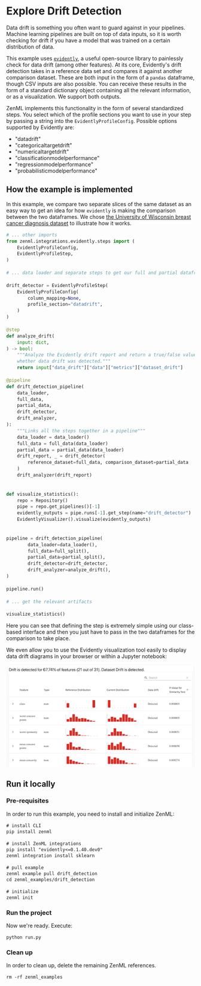 # Explore Drift Detection

Data drift is something you often want to guard against in your pipelines.
Machine learning pipelines are built on top of data inputs, so it is worth
checking for drift if you have a model that was trained on a certain
distribution of data.

This example uses [`evidently`](https://github.com/evidentlyai/evidently), a
useful open-source library to painlessly check for data drift (among other
features). At its core, Evidently's drift detection takes in a reference data
set and compares it against another comparison dataset. These are both input in
the form of a `pandas` dataframe, though CSV inputs are also possible. You can receive these results in the form of a standard dictionary object containing all the relevant information, or as a visualization. We support both outputs.

ZenML implements this functionality in the form of several standardized steps.
You select which of the profile sections you want to use in your step by passing
a string into the `EvidentlyProfileConfig`. Possible options supported by
Evidently are:

- "datadrift"
- "categoricaltargetdrift"
- "numericaltargetdrift"
- "classificationmodelperformance"
- "regressionmodelperformance"
- "probabilisticmodelperformance"

## How the example is implemented

In this example, we compare two separate slices of the same dataset as an easy
way to get an idea for how `evidently` is making the comparison between the two
dataframes. We chose [the University of Wisconsin breast cancer diagnosis
dataset](https://archive.ics.uci.edu/ml/datasets/Breast+Cancer+Wisconsin+(Diagnostic))
to illustrate how it works.

```python
# ... other imports
from zenml.integrations.evidently.steps import (
    EvidentlyProfileConfig,
    EvidentlyProfileStep,
)

# ... data loader and separate steps to get our full and partial dataframes

drift_detector = EvidentlyProfileStep(
    EvidentlyProfileConfig(
        column_mapping=None,
        profile_section="datadrift",
    )
)

@step
def analyze_drift(
    input: dict,
) -> bool:
    """Analyze the Evidently drift report and return a true/false value indicating
    whether data drift was detected."""
    return input["data_drift"]["data"]["metrics"]["dataset_drift"]

@pipeline
def drift_detection_pipeline(
    data_loader,
    full_data,
    partial_data,
    drift_detector,
    drift_analyzer,
):
    """Links all the steps together in a pipeline"""
    data_loader = data_loader()
    full_data = full_data(data_loader)
    partial_data = partial_data(data_loader)
    drift_report, _ = drift_detector(
        reference_dataset=full_data, comparison_dataset=partial_data
    )
    drift_analyzer(drift_report)


def visualize_statistics():
    repo = Repository()
    pipe = repo.get_pipelines()[-1]
    evidently_outputs = pipe.runs[-1].get_step(name="drift_detector")
    EvidentlyVisualizer().visualize(evidently_outputs)


pipeline = drift_detection_pipeline(
        data_loader=data_loader(),
        full_data=full_split(),
        partial_data=partial_split(),
        drift_detector=drift_detector,
        drift_analyzer=analyze_drift(),
)

pipeline.run()

# ... get the relevant artifacts

visualize_statistics()
```

Here you can see that defining the step is extremely simple using our
class-based interface and then you just have to pass in the two dataframes for
the comparison to take place.

We even allow you to use the Evidently visualization tool easily to display data
drift diagrams in your browser or within a Jupyter notebook:

![](./drift_visualization.png)

## Run it locally

### Pre-requisites
In order to run this example, you need to install and initialize ZenML:

```shell
# install CLI
pip install zenml

# install ZenML integrations
pip install "evidently<=0.1.40.dev0"
zenml integration install sklearn

# pull example
zenml example pull drift_detection
cd zenml_examples/drift_detection

# initialize
zenml init
```

### Run the project
Now we're ready. Execute:

```shell
python run.py
```

### Clean up
In order to clean up, delete the remaining ZenML references.

```shell
rm -rf zenml_examples
```
